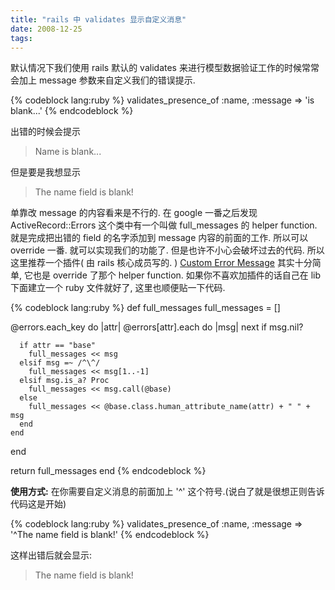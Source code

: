 ```yaml
---
title: "rails 中 validates 显示自定义消息"
date: 2008-12-25
tags:
---
```


默认情况下我们使用 rails 默认的 validates 来进行模型数据验证工作的时候常常会加上 message 参数来自定义我们的错误提示.

{% codeblock lang:ruby %}
validates_presence_of :name, :message => 'is blank...'
{% endcodeblock %}

出错的时候会提示
<blockquote>Name is blank...</blockquote>
但是要是我想显示
<blockquote>The name field is blank!</blockquote>
单靠改 message 的内容看来是不行的. 在 google 一番之后发现 ActiveRecord::Errors 这个类中有一个叫做 full_messages 的 helper function. 就是完成把出错的 field 的名字添加到 message 内容的前面的工作. 所以可以 override 一番. 就可以实现我们的功能了. 但是也许不小心会破坏过去的代码. 所以这里推荐一个插件( 由 rails 核心成员写的. )
<a href="http://wiki.rubyonrails.org/rails/pages/Custom+Error+Message">Custom Error Message</a>
其实十分简单, 它也是 override 了那个 helper function. 如果你不喜欢加插件的话自己在 lib 下面建立一个 ruby 文件就好了, 这里也顺便贴一下代码.

{% codeblock lang:ruby %}
def full_messages
  full_messages = []

  @errors.each_key do |attr|
    @errors[attr].each do |msg|
    next if msg.nil?

      if attr == "base"
        full_messages << msg
      elsif msg =~ /^\^/
        full_messages << msg[1..-1]
      elsif msg.is_a? Proc
        full_messages << msg.call(@base)
      else
        full_messages << @base.class.human_attribute_name(attr) + " " + msg
      end
    end
  end

  return full_messages
end
{% endcodeblock %}

<strong>使用方式:</strong>
在你需要自定义消息的前面加上 '^' 这个符号.(说白了就是很想正则告诉代码这是开始)

{% codeblock lang:ruby %}
validates_presence_of :name, :message => '^The name field is blank!'
{% endcodeblock %}

这样出错后就会显示:
<blockquote>The name field is blank!</blockquote>
